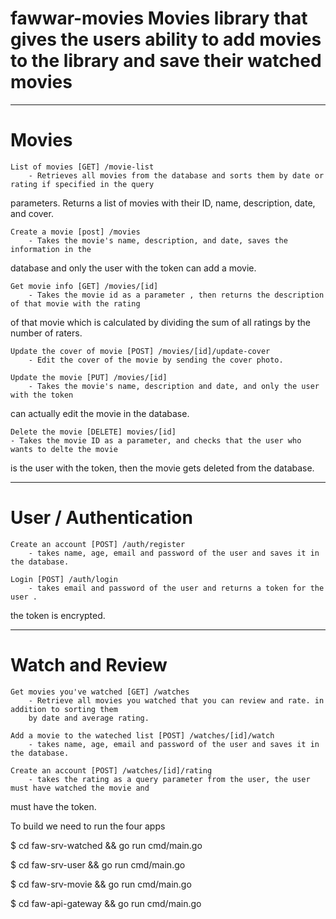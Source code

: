 fawwar-movies
Movies library that gives the users ability to add movies to the library and save their watched movies
===================
- - - - 
# Movies #

	List of movies [GET] /movie-list
		- Retrieves all movies from the database and sorts them by date or rating if specified in the query
  parameters. Returns a list of movies with their ID, name, description, date, and cover.
	
	Create a movie [post] /movies
		- Takes the movie's name, description, and date, saves the information in the 
  database and only the user with the token can add a movie.

	Get movie info [GET] /movies/[id]
		- Takes the movie id as a parameter , then returns the description of that movie with the rating
  of that movie which is calculated by dividing the sum of all ratings by the number of raters.

	Update the cover of movie [POST] /movies/[id]/update-cover
		- Edit the cover of the movie by sending the cover photo.
	
	Update the movie [PUT] /movies/[id]
		- Takes the movie's name, description and date, and only the user with the token 
  can actually edit the movie in the database.

	Delete the movie [DELETE] movies/[id]
  	- Takes the movie ID as a parameter, and checks that the user who wants to delte the movie
  is the user with the token, then the movie gets deleted from the database.

- - - - 
# User / Authentication #

	Create an account [POST] /auth/register
		- takes name, age, email and password of the user and saves it in the database.
	
	Login [POST] /auth/login
		- takes email and password of the user and returns a token for the user .
the token is encrypted.

- - - - 
# Watch and Review #

	Get movies you've watched [GET] /watches
		- Retrieve all movies you watched that you can review and rate. in addition to sorting them 
		by date and average rating.

	Add a movie to the wateched list [POST] /watches/[id]/watch
		- takes name, age, email and password of the user and saves it in the database.

	Create an account [POST] /watches/[id]/rating
		- takes the rating as a query parameter from the user, the user must have watched the movie and 
  must have the token.


To build we need to run the four apps

$ cd faw-srv-watched && go run cmd/main.go

$ cd faw-srv-user && go run cmd/main.go

$ cd faw-srv-movie && go run cmd/main.go

$ cd faw-api-gateway && go run cmd/main.go

